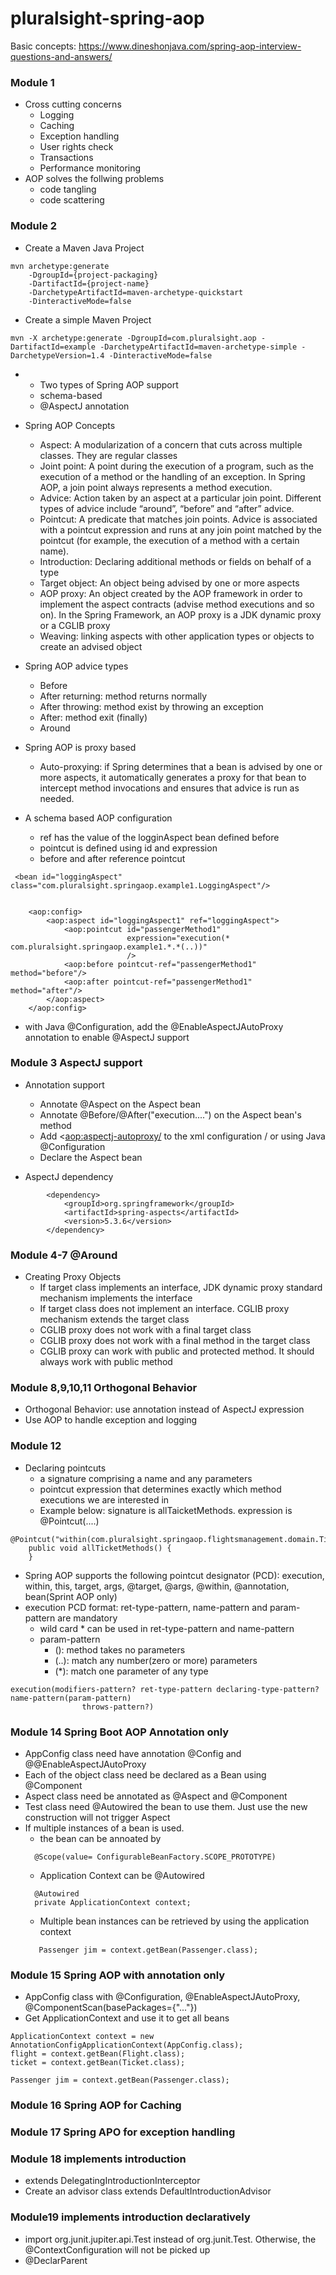# pluralsight-spring-aop

Basic concepts:
https://www.dineshonjava.com/spring-aop-interview-questions-and-answers/

### Module 1
* Cross cutting concerns
  * Logging
  * Caching
  * Exception handling
  * User rights check
  * Transactions
  * Performance monitoring
* AOP solves the follwing problems
  * code tangling
  * code scattering

### Module 2
* Create a Maven Java Project
```
mvn archetype:generate 
    -DgroupId={project-packaging}
    -DartifactId={project-name}
    -DarchetypeArtifactId=maven-archetype-quickstart
    -DinteractiveMode=false
```
* Create a simple Maven Project
```
mvn -X archetype:generate -DgroupId=com.pluralsight.aop -DartifactId=example -DarchetypeArtifactId=maven-archetype-simple -DarchetypeVersion=1.4 -DinteractiveMode=false
```
* * Two types of Spring AOP support
  * schema-based
  * @AspectJ annotation
* Spring AOP Concepts
  * Aspect: A modularization of a concern that cuts across multiple classes. They are regular classes
  * Joint point: A point during the execution of a program, such as the execution of a method or the handling of an exception. In Spring AOP, a join point always represents a method execution.
  * Advice: Action taken by an aspect at a particular join point. Different types of advice include “around”, “before” and “after” advice.
  * Pointcut: A predicate that matches join points. Advice is associated with a pointcut expression and runs at any join point matched by the pointcut (for example, the execution of a method with a certain name).
  * Introduction: Declaring additional methods or fields on behalf of a type
  * Target object: An object being advised by one or more aspects
  * AOP proxy: An object created by the AOP framework in order to implement the aspect contracts (advise method executions and so on). In the Spring Framework, an AOP proxy is a JDK dynamic proxy or a CGLIB proxy
  * Weaving: linking aspects with other application types or objects to create an advised object

* Spring AOP advice types
  * Before
  * After returning: method returns normally
  * After throwing: method exist by throwing an exception
  * After: method exit (finally)
  * Around
* Spring AOP is proxy based
  * Auto-proxying: if Spring determines that a bean is advised by one or more aspects, it automatically generates a proxy for that bean to intercept method invocations and ensures that advice is run as needed.
* A schema based AOP configuration
  * ref has the value of the logginAspect bean defined before
  * pointcut is defined using id and expression
  * before and after reference pointcut
```
 <bean id="loggingAspect" class="com.pluralsight.springaop.example1.LoggingAspect"/>


    <aop:config>
        <aop:aspect id="loggingAspect1" ref="loggingAspect">
            <aop:pointcut id="passengerMethod1"
                          expression="execution(* com.pluralsight.springaop.example1.*.*(..))"
                          />
            <aop:before pointcut-ref="passengerMethod1" method="before"/>
            <aop:after pointcut-ref="passengerMethod1" method="after"/>
        </aop:aspect>
    </aop:config>
 ```
   

* with Java @Configuration, add the @EnableAspectJAutoProxy annotation to enable @AspectJ support

### Module 3 AspectJ support
* Annotation support
  * Annotate @Aspect on the Aspect bean
  * Annotate @Before/@After("execution....") on the Aspect bean's method
  * Add <<aop:aspectj-autoproxy/> to the xml configuration / or using Java @Configuration
  * Declare the Aspect bean

* AspectJ dependency
```
		<dependency>
			<groupId>org.springframework</groupId>
			<artifactId>spring-aspects</artifactId>
			<version>5.3.6</version>
		</dependency>
```
### Module 4-7 @Around
* Creating Proxy Objects
  * If target class implements an interface, JDK dynamic proxy standard mechanism implements the interface
  * If target class does not implement an interface. CGLIB proxy mechanism extends the target class
  * CGLIB proxy does not work with a final target class
  * CGLIB proxy does not work with a final method in the target class
  * CGLIB proxy can work with public and protected method. It should always work with public method

### Module 8,9,10,11 Orthogonal Behavior
* Orthogonal Behavior: use annotation instead of AspectJ expression
* Use AOP to handle exception and logging

### Module 12
* Declaring pointcuts
  * a signature comprising a name and any parameters 
  * pointcut expression that determines exactly which method executions we are interested in
  * Example below: signature is allTaicketMethods. expression is @Pointcut(....)
```
@Pointcut("within(com.pluralsight.springaop.flightsmanagement.domain.Ticket)")
    public void allTicketMethods() {
    }
```
* Spring AOP supports the following pointcut designator (PCD): execution, within, this, target, args, @target, @args, @within, @annotation, bean(Sprint AOP only)
* execution PCD format: ret-type-pattern, name-pattern and param-pattern are mandatory
  * wild card * can be used in ret-type-pattern and name-pattern
  * param-pattern
    * (): method takes no parameters
    * (..): match any number(zero or more) parameters
    * (*): match one parameter of any type
```
execution(modifiers-pattern? ret-type-pattern declaring-type-pattern?name-pattern(param-pattern)
                throws-pattern?)
```

### Module 14 Spring Boot AOP Annotation only
* AppConfig class need have annotation @Config and @@EnableAspectJAutoProxy
* Each of the object class need be declared as a Bean using @Component
* Aspect class need be annotated as @Aspect and @Component
* Test class need @Autowired the bean to use them. Just use the new construction will not trigger Aspect
* If multiple instances of a bean is used.
  * the bean can be annoated by
  ```
    @Scope(value= ConfigurableBeanFactory.SCOPE_PROTOTYPE)
  ```
  * Application Context can be @Autowired
  ```
    @Autowired
	private ApplicationContext context;
  ```
  * Multiple bean instances can be retrieved by using the application context
  ```
     Passenger jim = context.getBean(Passenger.class);
  ```
### Module 15 Spring AOP with annotation only
* AppConfig class with @Configuration, @EnableAspectJAutoProxy, @ComponentScan(basePackages={"..."})
* Get ApplicationContext and use it to get all beans
```
ApplicationContext context = new AnnotationConfigApplicationContext(AppConfig.class);
flight = context.getBean(Flight.class);
ticket = context.getBean(Ticket.class);

Passenger jim = context.getBean(Passenger.class);
```

### Module 16 Spring AOP for Caching
### Module 17 Spring APO for exception handling
### Module 18 implements introduction
* extends DelegatingIntroductionInterceptor
* Create an advisor class extends DefaultIntroductionAdvisor

### Module19 implements introduction declaratively
* import org.junit.jupiter.api.Test instead of org.junit.Test. Otherwise, the @ContextConfiguration will not be picked up
* @DeclarParent
